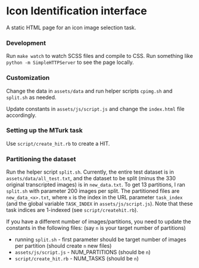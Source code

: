 # Icon Identification interface
A static HTML page for an icon image selection task.

### Development
Run `make watch` to watch SCSS files and compile to CSS. Run something like `python -m SimpleHTTPServer` to see the page locally.

### Customization
Change the data in `assets/data` and run helper scripts `cpimg.sh` and `split.sh` as needed.

Update constants in `assets/js/script.js` and change the `index.html` file accordingly.

### Setting up the MTurk task
Use `script/create_hit.rb` to create a HIT.

### Partitioning the dataset
Run the helper script `split.sh`. Currently, the entire test dataset is in `assets/data/all_test.txt`, and the dataset to be split (minus the 330 original transcripted images) is in `new_data.txt`. To get 13 partitions, I ran `split.sh` with parameter 200 images per split. The partitioned files are `new_data_<x>.txt`, where `x` is the index in the URL parameter `task_index` (and the global variable `TASK_INDEX` in `assets/js/script.js`). Note that these task indices are 1-indexed (see `script/createhit.rb`).

If you have a different number of images/partitions, you need to update the constants in the following files: (say `n` is your target number of partitions)

* running `split.sh` - first parameter should be target number of images per partition (should create `n` new files)
* `assets/js/script.js` - NUM_PARTITIONS (should be `n`)
* `script/create_hit.rb` - NUM_TASKS (should be `n`)
